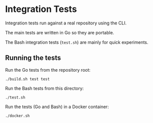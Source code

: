 # Integration Tests

Integration tests run against a real repository using the CLI.

The main tests are written in Go so they are portable.

The Bash integration tests (`test.sh`) are mainly for quick experiments.

## Running the tests

Run the Go tests from the repository root:

    ./build.sh test test

Run the Bash tests from this directory:

    ./test.sh

Run the tests (Go and Bash) in a Docker container:

    ./docker.sh
